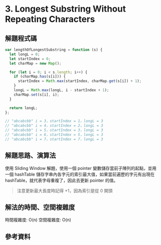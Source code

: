 # 3. Longest Substring Without Repeating Characters

## 解題程式碼

```javascript
var lengthOfLongestSubstring = function (s) {
  let longL = 0;
  let startIndex = 0;
  let charMap = new Map();

  for (let i = 0; i < s.length; i++) {
    if (charMap.has(s[i])) {
      startIndex = Math.max(startIndex, charMap.get(s[i]) + 1);
    }
    longL = Math.max(longL, i - startIndex + 1);
    charMap.set(s[i], i);
  }

  return longL;
};

// "abcabcbb" i = 3，startIndex = 1，longL = 3
// "abcabcbb" i = 4，startIndex = 2，longL = 3
// "abcabcbb" i = 5，startIndex = 3，longL = 3
// "abcabcbb" i = 6，startIndex = 5，longL = 3
// "abcabcbb" i = 7，startIndex = 7，longL = 3
```

## 解題思路、演算法

使用 Sliding Window 解題，使用一個 pointer 變數儲存當前子陣列的起點，並用一個 hashTable 儲存字串內各字元的索引最大值，如果當前遍歷的字元有出現在 hashTable，就代表字母重複了，因此去更新 pointer 的值。

> 注意更新最大長度時記得 +1，因為索引是從 0 開頭

## 解法的時間、空間複雜度

時間複雜度: O(n)
空間複雜度: O(n)

## 參考資料
